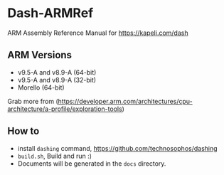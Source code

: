 # Dash-ARMRef
ARM Assembly Reference Manual for https://kapeli.com/dash

ARM Versions
----------
- v9.5-A and v8.9-A (64-bit)
- v9.5-A and v8.9-A (32-bit)
- Morello (64-bit)

Grab more from (https://developer.arm.com/architectures/cpu-architecture/a-profile/exploration-tools)

## How to

- install `dashing` command, https://github.com/technosophos/dashing
- `build.sh`, Build and run :)
- Documents will be generated in the `docs` directory.

